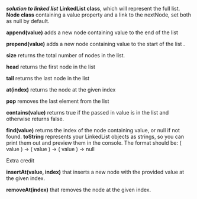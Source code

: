 ***solution to linked list***
**LinkedList class**, which will represent the full list.
**Node class** containing a value property and a link to the nextNode, set both as null by default. 

**append(value)** adds a new node containing value to the end of the list  

**prepend(value)** adds a new node containing value to the start of the list .

**size** returns the total number of nodes in the list.

**head** returns the first node in the list

**tail** returns the last node in the list

**at(index)** returns the node at the given index

**pop** removes the last element from the list

**contains(value)** returns true if the passed in value is in the list and otherwise returns false.

**find(value)** returns the index of the node containing value, or null if not found.
**toString** represents your LinkedList objects as strings, so you can print them out and preview them in the console. The format should be: ( value ) -> ( value ) -> ( value ) -> null

Extra credit

**insertAt(value, index)** that inserts a new node with the provided value at the given index.

**removeAt(index)** that removes the node at the given index.
